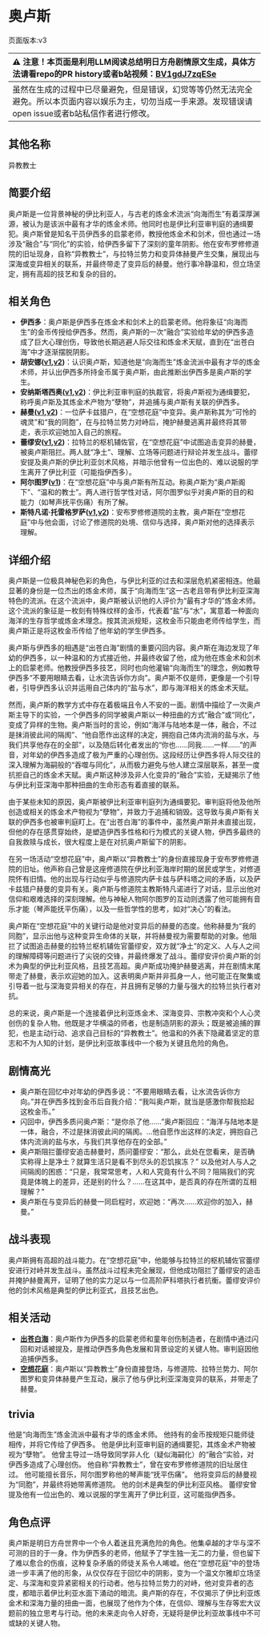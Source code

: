 # 奥卢斯
页面版本:v3
 

| :warning: 注意！本页面是利用LLM阅读总结明日方舟剧情原文生成，具体方法请看repo的PR history或者b站视频：[BV1gdJ7zqESe](https://www.bilibili.com/video/BV1gdJ7zqESe/)         |
|:----------------------------|
| 虽然在生成的过程中已尽量避免，但是错误，幻觉等等仍然无法完全避免。所以本页面内容以娱乐为主，切勿当成一手来源。发现错误请open issue或者b站私信作者进行修改。|



## 其他名称
异教教士
## 简要介绍
奥卢斯是一位背景神秘的伊比利亚人，与古老的炼金术流派“向海而生”有着深厚渊源，被认为是该派中最有才华的炼金术师。他同时也是伊比利亚审判庭的通缉要犯。奥卢斯曾是知名干员伊西多的启蒙老师，教授他炼金术和剑术，但也通过一场涉及“融合”与“同化”的实验，给伊西多留下了深刻的童年阴影。他在安布罗修修道院的旧址现身，自称“异教教士”，与拉特兰势力和变异体赫曼产生交集，展现出与深海或变异相关的联系，并最终带走了变异后的赫曼。他行事冷静温和，但立场坚定，拥有高超的技艺和复杂的目的。
## 相关角色
-   **伊西多**：奥卢斯是伊西多在炼金术和剑术上的启蒙老师。他将象征“向海而生”的金币传授给伊西多。然而，奥卢斯的一次“融合”实验给年幼的伊西多造成了巨大心理创伤，导致他长期逃避人际交往和炼金术天赋，直到在“出苍白海”中才逐渐摆脱阴影。
-   **胡安娜([v1](../chars/extended_char_hu_an_na.md),[v2](extended_char_hu_an_na.md))**：认识奥卢斯，知道他是“向海而生”炼金流派中最有才华的炼金术师，并认出伊西多所持金币属于奥卢斯，由此推断出伊西多是奥卢斯的学生。
-   **安纳斯塔西奥([v1](../chars/extended_char_an_na_si_ta_xi_ao.md),[v2](extended_char_an_na_si_ta_xi_ao.md))**：伊比利亚审判庭的执裁官，将奥卢斯视为通缉要犯，称呼奥卢斯及其炼金术产物为“孽物”，并追捕与奥卢斯有关联的伊西多。
-   **赫曼([v1](../chars/extended_char_he_man.md),[v2](extended_char_he_man.md))**：一位萨卡兹猎户，在“空想花庭”中变异。奥卢斯称其为“可怜的魂灵”和“我的同胞”，在与拉特兰势力对峙后，掩护赫曼逃离并最终将其带走，表示欢迎她加入自己的旅程。
-   **蕾缪安([v1](../chars/char_4193_lemuen.md),[v2](char_4193_lemuen.md))**：拉特兰的枢机辅佐官，在“空想花庭”中试图追击变异的赫曼，被奥卢斯阻拦。两人就“净土”、理解、立场等问题进行辩论并发生战斗。蕾缪安提及奥卢斯的伊比利亚剑术风格，并暗示他曾有一位出色的、难以说服的学生离开了伊比利亚（可能指伊西多）。
-   **阿尔图罗([v1](../chars/extended_char_a_er_tu_luo.md))**：在“空想花庭”中与奥卢斯有所互动。称奥卢斯为“奥卢斯阁下”、“温和的教士”。两人进行哲学性对话，阿尔图罗似乎对奥卢斯的目的和能力（如琴声抚平伤痛）有所了解。
-   **斯特凡诺·托雷格罗萨([v1](../chars/extended_char_b9a6cf.md),[v2](extended_char_b9a6cf.md))**：安布罗修修道院的主教，奥卢斯在“空想花庭”中与他会面，讨论了修道院的处境、信仰与选择，奥卢斯对他的选择表示理解。
## 详细介绍
奥卢斯是一位极具神秘色彩的角色，与伊比利亚的过去和深层危机紧密相连。他最显著的身份是一位杰出的炼金术师，属于“向海而生”这一古老且带有伊比利亚深海特色的流派。在这个流派中，奥卢斯被认识他的人评价为“最有才华的”炼金术师。这个流派的象征是一枚刻有特殊纹样的金币，代表着“盐”与“水”，寓意着一种面向海洋的生存哲学或炼金术理念。按其流派规矩，这枚金币只能由老师传给学生，而奥卢斯正是将这枚金币传给了他年幼的学生伊西多。

奥卢斯与伊西多的相遇是“出苍白海”剧情的重要闪回内容。奥卢斯在海边发现了年幼的伊西多，以一种温和的方式接近他，并最终收留了他，成为他在炼金术和剑术上的启蒙老师。他教授伊西多技艺，同时也向他灌输“向海而生”的理念，例如教导伊西多“不要用眼睛去看，让水流告诉你方向”。奥卢斯不仅是师，更像是一个引导者，引导伊西多认识并运用自己体内的“盐与水”，即与海洋相关的炼金术天赋。

然而，奥卢斯的教学方式中存在着极端且令人不安的一面。剧情中描绘了一次奥卢斯主导下的实验，一个伊西多的同学被奥卢斯以一种扭曲的方式“融合”或“同化”，变成了异样的生物。奥卢斯当时的言论，例如“海洋与陆地本是一体，融合，不过是抹消彼此间的隔阂”、“他自愿作出这样的决定，拥抱自己体内流淌的盐与水，与我们共享他存在的全部”，以及随后转化者发出的“你也……同我……一样……”的声音，对年幼的伊西多造成了极为严重的心理创伤。这段经历让伊西多将人际交往的深入理解为海嗣般的“吞噬与同化”，从而极力避免与他人建立深层联系，甚至一度抗拒自己的炼金术天赋。奥卢斯这种涉及非人化变异的“融合”实验，无疑揭示了他与伊比利亚深海中那种扭曲的生命形态有着直接的联系。

由于某些未知的原因，奥卢斯被伊比利亚审判庭列为通缉要犯。审判庭将他及他所创造或相关的炼金术产物视为“孽物”，并致力于追捕和销毁。这导致与奥卢斯有关联的伊西多也被审判庭盯上。在“出苍白海”的事件中，虽然奥卢斯并未直接出现，但他的存在感贯穿始终，是塑造伊西多性格和行为模式的关键人物，伊西多最终的自我救赎与成长，很大程度上是在对抗奥卢斯留下的阴影。

在另一场活动“空想花庭”中，奥卢斯以“异教教士”的身份直接现身于安布罗修修道院的旧址。他声称自己曾是这座修道院在伊比利亚海岸时期的居民或学生，对修道院怀有旧情。他的出现与行动似乎与修道院内萨卡兹与萨科塔之间的矛盾，以及萨卡兹猎户赫曼的变异有关。奥卢斯与修道院主教斯特凡诺进行了对话，显示出他对信仰和艰难选择的深刻理解。他与神秘人物阿尔图罗的互动则透露了他可能拥有音乐才能（琴声能抚平伤痛），以及一些哲学性的思考，如对“决心”的看法。

奥卢斯在“空想花庭”中的关键行动是他对变异后的赫曼的态度。他称赫曼为“我的同胞”，显示出他与这种变异生命体的关联，并将赫曼视为需要帮助的对象。他阻拦了试图追击赫曼的拉特兰枢机辅佐官蕾缪安，双方就“净土”的定义、人与人之间的理解障碍等问题进行了尖锐的交锋，并最终爆发了战斗。蕾缪安评价奥卢斯的剑术为典型的伊比利亚风格，且技艺高超。奥卢斯成功掩护赫曼逃离，并在剧情末尾带走了赫曼，表示欢迎她的加入。这表明奥卢斯并非孤身一人，他可能正在聚集或引导着一批与深海变异相关的存在，并且拥有足够的力量与强大的拉特兰执行者对抗。

总的来说，奥卢斯是一个连接着伊比利亚炼金术、深海变异、宗教冲突和个人心灵创伤的复杂人物。他既是才华横溢的师者，也是制造阴影的源头；既是被追捕的罪犯，也是主动行动、追求自己目标的“异教教士”。他温和的外表下隐藏着坚定的意志和不为人知的计划，是伊比利亚故事线中一个极为关键且危险的角色。
## 剧情高光
*   奥卢斯在回忆中对年幼的伊西多说：“不要用眼睛去看，让水流告诉你方向。”并在伊西多找到金币后自我介绍：“我叫奥卢斯，就当是感激你帮我拾起这枚金币。”
*   闪回中，伊西多质问奥卢斯：“是你杀了他……”奥卢斯回应：“海洋与陆地本是一体，融合，不过是抹消彼此间的隔阂。...他自愿作出这样的决定，拥抱自己体内流淌的盐与水，与我们共享他存在的全部。”
*   奥卢斯阻拦蕾缪安追击赫曼时，质问蕾缪安：“那么，此处在您看来，是否确实称得上是净土？就算生活只是看不到尽头的忍饥挨冻？” 以及他对人与人之间隔阂的困惑：“只是，我常常思考，人和人究竟有什么不同？阻隔我们的究竟是体魄上的差异，还是别的什么？......在这其中，是否真的存在所谓的互相理解？”
*   奥卢斯在与变异后的赫曼一同启程时，欢迎她：“再次......欢迎你的加入，赫曼。”
## 战斗表现
奥卢斯拥有高超的战斗能力。在“空想花庭”中，他能够与拉特兰的枢机辅佐官蕾缪安进行对峙并发生战斗。虽然战斗过程未完全展现，但他成功阻拦了蕾缪安的追击并掩护赫曼离开，证明了他的实力足以与一位高阶萨科塔执行者抗衡。蕾缪安评价他的剑术风格是典型的伊比利亚式，且技艺出色。
## 相关活动
-   **[出苍白海](../stories/act39side.md)**：奥卢斯作为伊西多的启蒙老师和童年创伤制造者，在剧情中通过闪回和对话被提及，是推动伊西多角色发展和背景设定的关键人物。审判庭因他追捕伊西多。
-   **[空想花庭](../stories/act26side.md)**：奥卢斯以“异教教士”身份直接登场，与修道院、拉特兰势力、阿尔图罗和变异体赫曼产生互动，展示了他与伊比利亚深海变异的联系，并带走了赫曼。
## trivia
他是“向海而生”炼金流派中最有才华的炼金术师。
他持有的金币按规矩只能师徒相传，并将它传给了伊西多。
他是伊比利亚审判庭的通缉要犯，其炼金术产物被视为“孽物”。
他曾主导过一场导致同学非人化（疑似海嗣化）的“融合”实验，对伊西多造成了心理创伤。
他自称“异教教士”，曾在安布罗修修道院的旧址居住过。
他可能擅长音乐，阿尔图罗称他的琴声能“抚平伤痛”。
他将变异后的赫曼视为“同胞”，并最终将她带离修道院。
他的剑术是典型的伊比利亚风格。
蕾缪安曾提及他有一位出色的、难以说服的学生离开了伊比利亚，这可能指伊西多。
## 角色点评
奥卢斯是明日方舟世界中一个令人着迷且充满危险的角色。他集卓越的才华与深不可测的目的于一身。作为伊西多的老师，他赋予了学生独一无二的力量，但也留下了难以愈合的伤痕，这种复杂矛盾的师徒关系令人唏嘘。他在“空想花庭”中的登场进一步丰满了他的形象，从仅仅存在于回忆中的阴影，变为一个温文尔雅却立场坚定、与深海和变异紧密相关的行动者。他与拉特兰势力的对峙，他对变异者的态度，都暗示着伊比利亚水面下涌动的暗流。奥卢斯的存在，不仅揭示了伊比利亚炼金术和深海力量的扭曲一面，也展现了他作为个体，在信仰、理解与生存等宏大议题前的独立思考与行动。他的未来走向令人好奇，无疑将是伊比利亚故事线中不可或缺的关键人物。